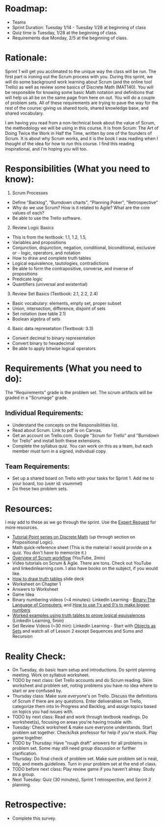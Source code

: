 # Roadmap:
* Teams
* Sprint Duration: Tuesday 1/14 - Tuesday 1/28 at beginning of class
* Quiz time is Tuesday, 1/28 at the beginning of class.
* Requirements due Monday, 2/5 at the beginning of class.

# Rationale: 
Sprint 1 will get you acclimated to the unique way the class will be run.  The first part is ironing out the Scrum process with you.  During this sprint, we will do some background work learning about Scrum (and the online tool Trello) as well as review some basics of Discrete Math (MAT140).  You will be responsible for knowing some basic Math notation and definitions that will help us all be on the same page from here on out.  You will do a couple of problem sets.  All of these requirements are trying to pave the way for the rest of the course: giving us shared tools, shared knowledge base, and shared vocabulary.

I am having you read from a non-technical book about the value of Scrum, the methodology we will be using in this course.  It is from Scrum: The Art of Doing Twice the Work in Half the Time, written by one of the founders of Scrum. It is about why Scrum works, and it is the book I was reading when I thought of the idea for how to run this course.  I find this reading inspirational, and I'm hoping you will too. 

# Responsibilities (What you need to know):
1. Scrum Processes
  * Define "Backlog", "Burndown charts", "Planning Poker", "Retrospective"
  * Why do we use Scrum?  How is it related to Agile?  What are the core values of each?
  * Be able to use the Trello software.  
2. Review Logic Basics
  * This is from the textbook: 1.1, 1.2, 1.5,
  * Variables and propositions
  * Conjunction, disjunction, negation, conditional, biconditional, exclusive or - logic, operators, and notation
  * How to draw and complete truth tables
  * Logical equivalence, tautologies, contradictions
  * Be able to form the contrapositive, converse, and inverse of propositions
  * Predicate logic
  * Quantifiers (universal and existential)
3. Review Set Basics (Textbook: 2.1, 2.2, 2.4)
  * Basic vocabulary: elements, empty set, proper subset
  * Union, intersection, difference, disjoint of sets
  * Set notation (see table 2.1)
  * Boolean algebra of sets 
4. Basic data represetation (Textbook: 3.3)
  * Convert decimal to binary representation
  * Convert binary to hexadecimal
  * Be able to apply bitwise logical operators
  
# Requirements (What you need to do):
The "Requirements" grade is the problem set.  The scrum artifacts will be graded in a "Scrumage" grade.

## Individual Requirements:
  * Understand the concepts on the Responsibilities list.
  * Read about Scrum.  Link to pdf is on Canvas.
  * Get an account on Trello.com.  Google "Scrum for Trello" and "Burndown for Trello" and install both these extensions.
  * Complete the syllabus quiz.  You can work on this as a team, but each member must turn in a signed, individual copy.

## Team Requirements:
  * Set up a shared board on Trello with your tasks for Sprint 1.  Add me to your board, too (user id: vsummet)
  * Do these two problem sets.

# Resources:  
I may add to these as we go through the sprint.  Use the [Expert Request](https://rollins.co1.qualtrics.com/jfe/form/SV_0jNfbBpN1clDJfn) for more resources. 
  * [Tutorial Point series on Discrete Math](https://www.tutorialspoint.com/discrete_mathematics/discrete_mathematics_introduction.htm) (up through section on Propositional Logic).
  * Math quick-reference sheet (This is the material I would provide on a quiz.  You don't have to memorize it.)
  * [Overview of Scrum workflow](https://www.youtube.com/watch?time_continue=5&v=gy1c4_YixCo) (YouTube, 2min)
  * Video tutorials on Scrum & Agile.  There are tons.  Check out YouTube and linkedinlearning.com.  I also have books on the subject, if you would like.
  * [How to draw truth tables](https://docs.google.com/presentation/d/1NTgXBIC98R6yaCiDlf7gotO1NChB8LhzHTOwNvkOrgs/edit#slide=id.p) slide deck
  * Worksheet on Chapter 1 
  * Answers to Worksheet
  * Game Idea 
  * Binary numbering videos (~4 minutes): LinkedIn Learning - [Binary-The Language of Computers](https://www.linkedin.com/learning/digital-media-foundations/binary-the-language-of-computers), and [How to use 1's and 0's to make bigger numbers](https://www.linkedin.com/learning/digital-media-foundations/how-1s-and-0s-make-larger-numbers)
  * [Worked examples using truth tables to prove logical equivalences](https://www.linkedin.com/learning/programming-foundations-discrete-mathematics/solution-write-truth-tables) (LinkedIn Learning, 5min) 
  * Set Review Videos (~30 min): LinkedIn Learning - Start with [Objects as Sets](https://www.linkedin.com/learning/programming-foundations-discrete-mathematics/objects-as-sets) and watch all of Lesson 2 except Sequences and Sums and Recursion

# Reality Check:
  * On Tuesday, do basic team setup and introductions.  Do sprint planning meeting.  Work on syllabus worksheet.
  * TODO by next class:  Get Trello accounts and do Scrum reading. Skim worksheet and problem set, noting problems you have no idea where to start or are confused by.
  * Thursday class: Make sure everyone's on Trello.  Discuss the definitions of Scrum if there are any questions. Enter deliverables on Trello, categorize them into In-Progress and Backlog, and assign topics based on topics you had issues with.
  * TODO by next class: Read and work through textbook readings.  Do worksheet(s), focusing on areas you're having trouble with.
  * Tuesday: Check worksheet & make sure everyone understands. Start problem set together. Check/Ask professor for help if you're stuck.  Play game together.
  * TODO by Thursday: Have "rough draft" answers for all problems in problem set.  Some may still need group discussion or further clarification.
  * Thursday: Do final check of problem set.  Make sure problem set is neat, tidy, and meets guidelines.  Turn in your problem set at the end of class.
  * TODO before next class: Play review game if you haven't alreay. Study as a group.
  * Next Tuesday: Quiz (30 minutes), Sprint 1 retrospective, and Sprint 2 planning.

# Retrospective:
  * Complete this survey.
